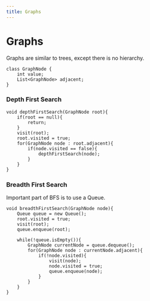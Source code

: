 ```yaml
---
title: Graphs
---
```


# Graphs
Graphs are similar to trees, except there is no hierarchy.
```
class GraphNode {
    int value;
    List<GraphNode> adjacent;
}
```

### Depth First Search
```
void depthFirstSearch(GraphNode root){
    if(root == null){
        return;
    }
    visit(root);
    root.visited = true;
    for(GraphNode node : root.adjacent){
        if(node.visited == false){
            depthFirstSearch(node);
        }
    }
}
```

### Breadth First Search
Important part of BFS is to use a Queue.
```
void breadthFirstSearch(GraphNode node){
    Queue queue = new Queue();
    root.visited = true;
    visit(root);
    queue.enqueue(root);

    while(!queue.isEmpty()){
        GraphNode currentNode = queue.dequeue();
        for(GraphNode node : currentNode.adjacent){
            if(!node.visited){
                visit(node);
                node.visited = true;
                queue.enqueue(node);
            }
        }
    }
}
```
